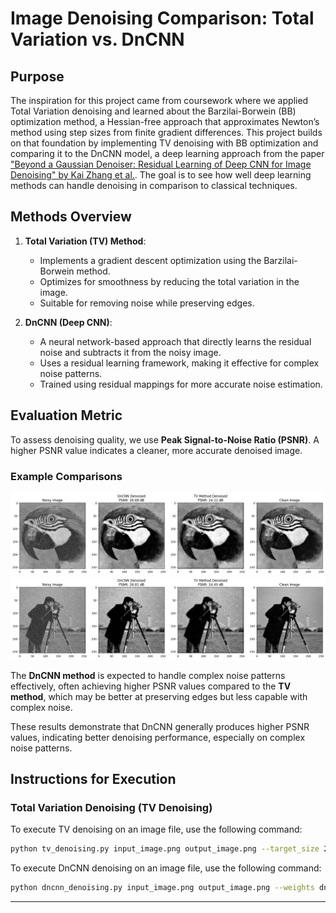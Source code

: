 # Image Denoising Comparison: Total Variation vs. DnCNN

## Purpose

The inspiration for this project came from coursework where we applied Total Variation denoising and learned about the Barzilai-Borwein (BB) optimization method, a Hessian-free approach that approximates Newton’s method using step sizes from finite gradient differences. This project builds on that foundation by implementing TV denoising with BB optimization and comparing it to the DnCNN model, a deep learning approach from the paper ["Beyond a Gaussian Denoiser: Residual Learning of Deep CNN for Image Denoising" by Kai Zhang et al.](https://arxiv.org/abs/1608.03981). The goal is to see how well deep learning methods can handle denoising in comparison to classical techniques.


## Methods Overview

1. **Total Variation (TV) Method**:
   - Implements a gradient descent optimization using the Barzilai-Borwein method.
   - Optimizes for smoothness by reducing the total variation in the image.
   - Suitable for removing noise while preserving edges.

2. **DnCNN (Deep CNN)**:
   - A neural network-based approach that directly learns the residual noise and subtracts it from the noisy image.
   - Uses a residual learning framework, making it effective for complex noise patterns.
   - Trained using residual mappings for more accurate noise estimation.

## Evaluation Metric

To assess denoising quality, we use **Peak Signal-to-Noise Ratio (PSNR)**. A higher PSNR value indicates a cleaner, more accurate denoised image.

### Example Comparisons
![Example1](comparison_results/comparison_1.png)
![Example2](comparison_results/comparison_2.png)

The **DnCNN method** is expected to handle complex noise patterns effectively, often achieving higher PSNR values compared to the **TV method**, which may be better at preserving edges but less capable with complex noise.

These results demonstrate that DnCNN generally produces higher PSNR values, indicating better denoising performance, especially on complex noise patterns.

## Instructions for Execution

### Total Variation Denoising (TV Denoising)

To execute TV denoising on an image file, use the following command:

```bash
python tv_denoising.py input_image.png output_image.png --target_size 256 256 --lambd 1.0 --max_iterations 500 --eps 1e-8
```

To execute DnCNN denoising on an image file, use the following command:

```bash
python dncnn_denoising.py input_image.png output_image.png --weights dncnn_model.pth --target_size 256 256 --contrast_factor 1.15
```

---
